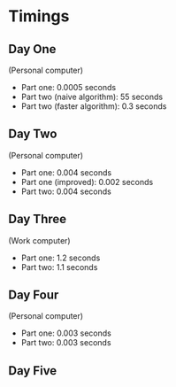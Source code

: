 # Timings

## Day One

(Personal computer)

* Part one: 0.0005 seconds
* Part two (naive algorithm): 55 seconds
* Part two (faster algorithm): 0.3 seconds

## Day Two

(Personal computer)

* Part one: 0.004 seconds
* Part one (improved): 0.002 seconds
* Part two: 0.004 seconds

## Day Three

(Work computer)

* Part one: 1.2 seconds
* Part two: 1.1 seconds

## Day Four

(Personal computer)

* Part one: 0.003 seconds
* Part two: 0.003 seconds

## Day Five

(Work computer)

* Part one: 0.3 seconds
* Part two: 0.5 seconds

## Day six

(Work computer)

* Part one: 1.3 seconds
* Part two: 1.5 seconds

## Day seven

(Work computer)

* Part one: 0.002 seconds
* Part two: 0.03 seconds

## Day eight

(Personal computer)

* Part one: 0.006 seconds
* Part two: 0.006 seconds

## Day nine

(Personal computer)

* Part one: 5.8 seconds
* Part one (faster): 0.36 seconds
